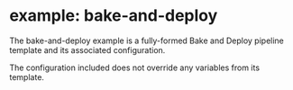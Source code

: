 # example: bake-and-deploy

The bake-and-deploy example is a fully-formed Bake and Deploy pipeline template
and its associated configuration.

The configuration included does not override any variables from its template.
